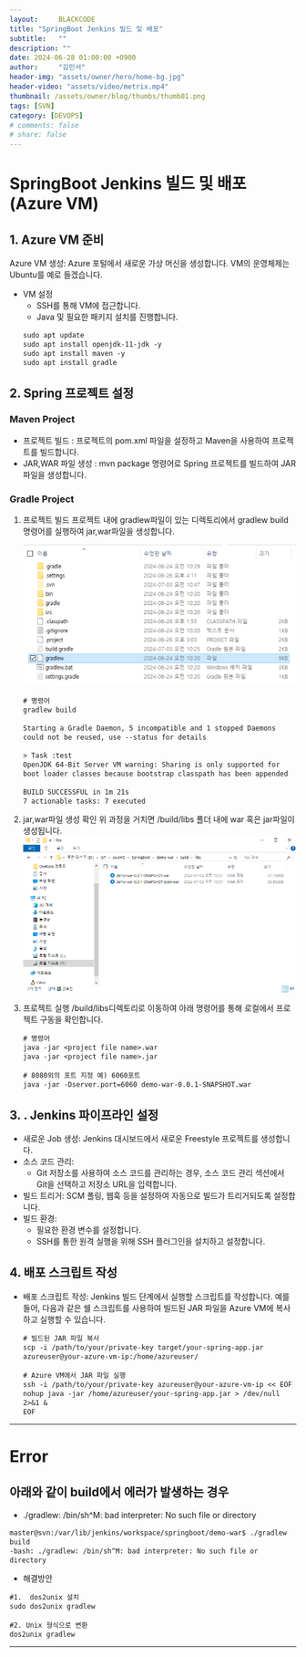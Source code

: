 ```yaml
---
layout:     BLACKCODE
title: "SpringBoot Jenkins 빌드 및 배포"
subtitle:   ""
description: ""
date: 2024-06-28 01:00:00 +0900
author:     "김민서"
header-img: "assets/owner/hero/home-bg.jpg"
header-video: "assets/video/metrix.mp4"
thumbnail: /assets/owner/blog/thumbs/thumb01.png
tags: [SVN]
category: [DEVOPS]
# comments: false
# share: false
---
```


# SpringBoot Jenkins 빌드 및 배포(Azure VM)
## 1. Azure VM 준비
Azure VM 생성: Azure 포털에서 새로운 가상 머신을 생성합니다. VM의 운영체제는 Ubuntu를 예로 들겠습니다.
- VM 설정
    - SSH를 통해 VM에 접근합니다.
    - Java 및 필요한 패키지 설치를 진행합니다.
    ```shell
    sudo apt update
    sudo apt install openjdk-11-jdk -y
    sudo apt install maven -y
    sudo apt install gradle
    ``` 

## 2. Spring 프로젝트 설정 

### Maven Project
- 프로젝트 빌드 : 프로젝트의 pom.xml 파일을 설정하고 Maven을 사용하여 프로젝트를 빌드합니다.
- JAR,WAR 파일 생성 : mvn package 명령어로 Spring 프로젝트를 빌드하여 JAR 파일을 생성합니다.

### Gradle Project
1. 프로젝트 빌드
프로젝트 내에 gradlew파일이 있는 디렉토리에서 gradlew build 명령어를 실행하여 jar,war파일을 생성합니다.
    
    ![img](/assets/category/DevOps/03/01.png)
    
    ```shell
    # 명령어
    gradlew build

    Starting a Gradle Daemon, 5 incompatible and 1 stopped Daemons could not be reused, use --status for details

    > Task :test
    OpenJDK 64-Bit Server VM warning: Sharing is only supported for boot loader classes because bootstrap classpath has been appended

    BUILD SUCCESSFUL in 1m 21s
    7 actionable tasks: 7 executed
    ```

2. jar,war파일 생성 확인
위 과정을 거치면 /build/libs 폴더 내에 war 혹은 jar파일이 생성됩니다.
    ![img](/assets/category/DevOps/03/02.png)

3. 프로젝트 실행
/build/libs디렉토리로 이동하여 아래 명령어를 통해 로컬에서 프로젝트 구동을 확인합니다.
    ```shell
    # 명령어
    java -jar <project file name>.war
    java -jar <project file name>.jar
    
    # 8080외의 포트 지정 예) 6060포트
    java -jar -Dserver.port=6060 demo-war-0.0.1-SNAPSHOT.war
    ```

## 3. . Jenkins 파이프라인 설정
- 새로운 Job 생성: Jenkins 대시보드에서 새로운 Freestyle 프로젝트를 생성합니다.
- 소스 코드 관리:
    - Git 저장소를 사용하여 소스 코드를 관리하는 경우, 소스 코드 관리 섹션에서 Git을 선택하고 저장소 URL을 입력합니다.
- 빌드 트리거: SCM 폴링, 웹훅 등을 설정하여 자동으로 빌드가 트리거되도록 설정합니다.
- 빌드 환경:
    - 필요한 환경 변수를 설정합니다.
    - SSH를 통한 원격 실행을 위해 SSH 플러그인을 설치하고 설정합니다.

## 4. 배포 스크립트 작성
- 배포 스크립트 작성:
    Jenkins 빌드 단계에서 실행할 스크립트를 작성합니다. 예를 들어, 다음과 같은 쉘 스크립트를 사용하여 빌드된 JAR 파일을 Azure VM에 복사하고 실행할 수 있습니다.

    ```shell
    # 빌드된 JAR 파일 복사
    scp -i /path/to/your/private-key target/your-spring-app.jar azureuser@your-azure-vm-ip:/home/azureuser/
    
    # Azure VM에서 JAR 파일 실행
    ssh -i /path/to/your/private-key azureuser@your-azure-vm-ip << EOF
    nohup java -jar /home/azureuser/your-spring-app.jar > /dev/null 2>&1 &
    EOF
    ```

---
# Error
## 아래와 같이 build에서 에러가 발생하는 경우
- ./gradlew: /bin/sh^M: bad interpreter: No such file or directory
```shell
master@svn:/var/lib/jenkins/workspace/springboot/demo-war$ ./gradlew build
-bash: ./gradlew: /bin/sh^M: bad interpreter: No such file or directory
```
- 해결방안
```shell
#1.  dos2unix 설치
sudo dos2unix gradlew

#2. Unix 형식으로 변환 
dos2unix gradlew
``` 
---
